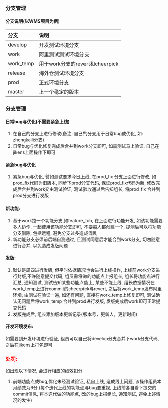 ### 分支管理
#### 分支说明(以WMS项目为例)
 |分支|说明|
 |:-  |:-   |
 |develop|开发测试环境分支|
 |work|阿里测试测试环境分支|
 |work_temp| 用于work分支的revert和cheerpick|
 |release|海外仓测试环境分支|
 |prod|正式环境分支|
 |master|上一个稳定的版本|

### 分支管理
#### 日常bug与优化(不需要紧急上线)
1. 在自己的分支上进行修改(备注: 自己的分支用于日常bug或优化, 如: zhengkaili分支)
2. 日常bug与优化修复完成后合并到work分支即可, 如需测试马上验证, 自己在jikens上面操作下即可
    
####  紧急bug与优化
1. 紧急bug与优化, 譬如测试要求今日上线, 在prod_fix 分支上面进行修改, 如prod_fix代码为旧版本, 同步下prod分支代码, 保证prod_fix代码为新, 修改完成后合并到work交由测试验证, 测试验收通过后告知组长, 将prod_fix 合并到prod分支进行发版
    
#### 新功能:
1. 基于work拉一个功能分支,如feature_tob, 在上面进行功能开发, 如该功能需要多人协作, 一起使用该功能分支即可, 不要每人都创建一个, 提测后可以将功能分支删除, 包括远程, 避免分支过多造成混乱
2. 新功能分支必须前后端自测通过, 且测试同意后才能合到work分支, 切勿随意进行合并, 以免造成发版问题
    
#### 发版: 
1. 默认是周四进行发版, 但平时依据情况也会进行上线操作, 上线前work分支进行封版,不许随意提交代码, 组员需将做的功能点上报组长, 组长将功能点进行汇总, 通知测试, 测试告知某些功能点能上, 某些不能上线, 组长依据情况在work_temp上进行commit的cheerpick与revert, 之后将work_temp发布阿里环境, 由测试在验证一遍, 如还有问题, 直接在work_temp上修复即可, 测试确认无问题后将work_temp 合并到prod进行发版, 发版完成后work即可正常提交代码
2. 发版完成后, 组长添加版本更新记录(版本号，更新人，更新时间)
    
####  开发环境发布:
如需要到开发环境进行验证, 组员可以自己将develop分支合并下work分支代码, 之后在jikens上打包即可
    
    
###  <font color='red'>  处罚: </font>
如出现以下情况, 会进行相应的绩效扣分
1. 前端功能点或bug,优化未经测试验证, 私自上线, 造成线上问题, 该操作组员本月绩效为6分  (每个迭代上线的功能点与bug要重视, 上线前各自看下提交的commit信息, 将本迭代做的功能点, 改的bug上报组长, 通知测试, 避免上述情况的发生)
    
    
    
    
    

